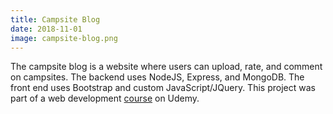 ```yaml
---
title: Campsite Blog
date: 2018-11-01
image: campsite-blog.png
---
```


<p>The campsite blog is a website where users can upload, rate, and comment on campsites. The backend uses NodeJS, Express, and MongoDB. The front end uses Bootstrap and custom JavaScript/JQuery. This project was part of a web development <a href="https://www.udemy.com/course/the-web-developer-bootcamp/" target="_blank">course</a> on Udemy.</p>
